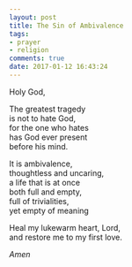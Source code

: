 ```yaml
---
layout: post
title: The Sin of Ambivalence
tags:
- prayer
- religion
comments: true
date: 2017-01-12 16:43:24
---
```


Holy God,

The greatest tragedy  
is not to hate God,  
for the one who hates  
has God ever present  
before his mind.

It is ambivalence,  
thoughtless and uncaring,  
a life that is at once  
both full and empty,  
full of trivialities,  
yet empty of meaning

Heal my lukewarm heart, Lord,  
and restore me to my first love.

*Amen*

